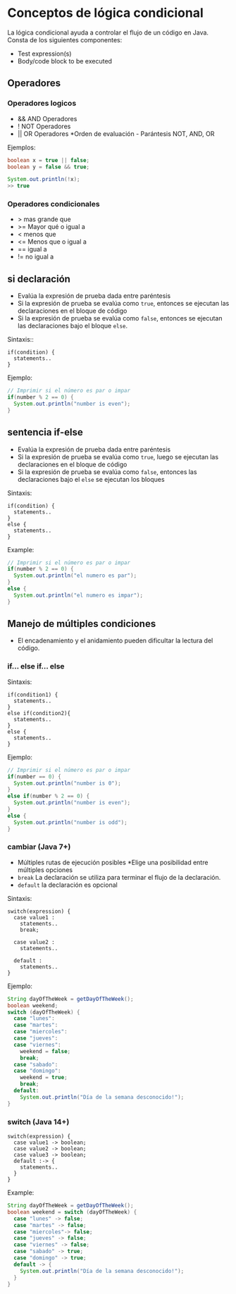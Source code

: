 # Conceptos de lógica condicional

La lógica condicional ayuda a controlar el flujo de un código en Java. Consta de los siguientes componentes:

* Test expression(s)
* Body/code block to be executed

## Operadores

### Operadores logicos

* && AND Operadores
* ! NOT Operadores
* || OR Operadores
*Orden de evaluación - Parántesis NOT, AND, OR

Ejemplos:

```java
boolean x = true || false;
boolean y = false && true;

System.out.println(!x);
>> true
```

### Operadores condicionales

* \> mas grande que
* \>= Mayor qué o igual a
* < menos que
* <= Menos que o igual a
* == igual a
* != no igual a

## si declaración

* Evalúa la expresión de prueba dada entre paréntesis
* Si la expresión de prueba se evalúa como  `true`, entonces se ejecutan las declaraciones en el bloque de código
* Si la expresión de prueba se evalúa como `false`, entonces se ejecutan las declaraciones bajo el bloque `else`.

Sintaxis::

```code
if(condition) {
  statements..
}
```

Ejemplo:

```java
// Imprimir si el número es par o impar
if(number % 2 == 0) {
  System.out.println("number is even");
}
```

## sentencia if-else

* Evalúa la expresión de prueba dada entre paréntesis
* Si la expresión de prueba se evalúa como
 `true`, luego se ejecutan las declaraciones en el bloque de código
* Si la expresión de prueba se evalúa como `false`, entonces las declaraciones bajo el `else` se ejecutan los bloques

Sintaxis:

```code
if(condition) {
  statements..
}
else {
  statements..
}
```

Example:

```java
// Imprimir si el número es par o impar
if(number % 2 == 0) {
  System.out.println("el numero es par");
}
else {
  System.out.println("el numero es impar");
}
```

## Manejo de múltiples condiciones

* El encadenamiento y el anidamiento pueden dificultar la lectura del código.

### if... else if... else

Sintaxis:

```code
if(condition1) {
  statements..
}
else if(condition2){
  statements..
}
else {
  statements..
}
```

Ejemplo:

```java
// Imprimir si el número es par o impar
if(number == 0) {
  System.out.println("number is 0");
}
else if(number % 2 == 0) {
  System.out.println("number is even");
}
else {
  System.out.println("number is odd");
}
```

### cambiar (Java 7+)

* Múltiples rutas de ejecución posibles
*Elige una posibilidad entre múltiples opciones
* `break` La declaración se utiliza para terminar el flujo de la declaración.
* `default` la declaración es opcional

Sintaxis:

```code
switch(expression) {
  case value1 :
    statements..
    break;

  case value2 :
    statements..

  default :
    statements..
}
```

Ejemplo:

```java
String dayOfTheWeek = getDayOfTheWeek();
boolean weekend;
switch (dayOfTheWeek) {
  case "lunes":
  case "martes":
  case "miercoles":
  case "jueves":
  case "viernes":
    weekend = false;
    break;
  case "sabado":
  case "domingo":
    weekend = true;
    break;
  default:
    System.out.println("Día de la semana desconocido!");
}
```

### switch (Java 14+)

```code
switch(expression) {
  case value1 -> boolean;
  case value2 -> boolean;
  case value3 -> boolean;
  default :-> {
    statements..
  }
}
```

Example:

```java
String dayOfTheWeek = getDayOfTheWeek();
boolean weekend = switch (dayOfTheWeek) {
  case "lunes" -> false;
  case "martes" -> false;
  case "miercoles"-> false;
  case "jueves" -> false;
  case "viernes" -> false;
  case "sabado" -> true;
  case "domingo" -> true;
  default -> {
    System.out.println("Día de la semana desconocido!");
  }
}
```
